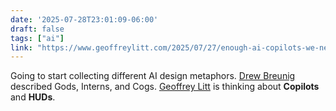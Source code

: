 ```yaml
---
date: '2025-07-28T23:01:09-06:00'
draft: false
tags: ["ai"]
link: "https://www.geoffreylitt.com/2025/07/27/enough-ai-copilots-we-need-ai-huds"
---
```

Going to start collecting different AI design metaphors. [Drew Breunig](https://www.dbreunig.com/2024/10/18/the-3-ai-use-cases-gods-interns-and-cogs.html) described Gods, Interns, and Cogs. [Geoffrey Litt](https://www.geoffreylitt.com/2025/07/27/enough-ai-copilots-we-need-ai-huds) is thinking about **Copilots** and **HUDs**.


